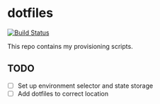 # dotfiles
[![Build Status](https://travis-ci.org/funkymonkeymonk/dotfiles.svg?branch=master)](https://travis-ci.org/funkymonkeymonk/dotfiles)

This repo contains my provisioning scripts.

## TODO
- [ ] Set up environment selector and state storage
- [ ] Add dotfiles to correct location